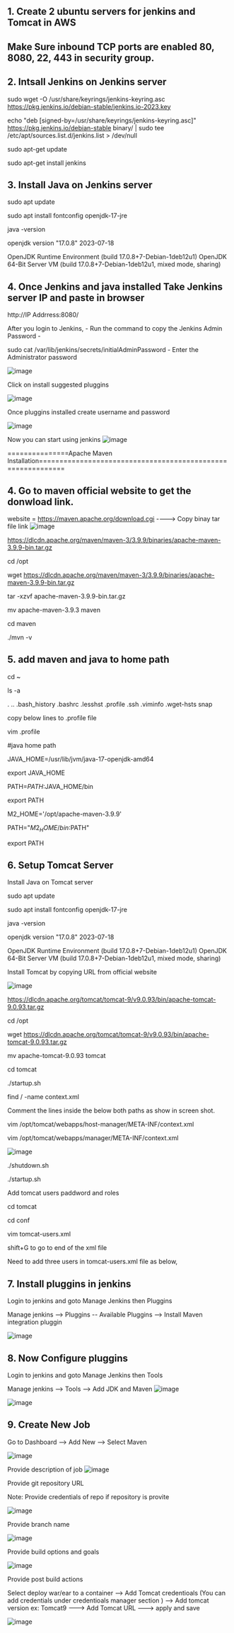 ## 1. Create 2 ubuntu servers for jenkins and Tomcat in AWS
## Make Sure inbound TCP ports are enabled 80, 8080, 22, 443 in security group.

## 2. Intsall Jenkins on Jenkins server
sudo wget -O /usr/share/keyrings/jenkins-keyring.asc \
  https://pkg.jenkins.io/debian-stable/jenkins.io-2023.key
  
echo "deb [signed-by=/usr/share/keyrings/jenkins-keyring.asc]" \
  https://pkg.jenkins.io/debian-stable binary/ | sudo tee \
  /etc/apt/sources.list.d/jenkins.list > /dev/null
  
sudo apt-get update

sudo apt-get install jenkins

## 3. Install Java on Jenkins server
sudo apt update

sudo apt install fontconfig openjdk-17-jre

java -version

openjdk version "17.0.8" 2023-07-18

OpenJDK Runtime Environment (build 17.0.8+7-Debian-1deb12u1)
OpenJDK 64-Bit Server VM (build 17.0.8+7-Debian-1deb12u1, mixed mode, sharing)

## 4. Once Jenkins and java installed Take Jenkins server IP and paste in browser
 http://IP Addrress:8080/
 
After you login to Jenkins, - Run the command to copy the Jenkins Admin Password - 

sudo cat /var/lib/jenkins/secrets/initialAdminPassword - Enter the Administrator password

 ![image](https://github.com/user-attachments/assets/eb2cbfd3-5019-480d-8f0c-13660b5be5be)

Click on install suggested pluggins

![image](https://github.com/user-attachments/assets/82602255-6971-4503-877c-f5808dc22a01)

Once pluggins installed create username and password

![image](https://github.com/user-attachments/assets/23d15616-5d4a-4d15-8326-53d7696e6749)

Now you can start using jenkins
![image](https://github.com/user-attachments/assets/cb593876-c728-4f0a-8b5b-a40e84c406dd)

===============Apache Maven Installation============================================================

## 4. Go to maven official website to get the donwload link.

website = https://maven.apache.org/download.cgi  ----> Copy binay tar file link
![image](https://github.com/user-attachments/assets/26429bb5-b815-4630-87e7-ca1d7c1774f9)


https://dlcdn.apache.org/maven/maven-3/3.9.9/binaries/apache-maven-3.9.9-bin.tar.gz

cd /opt

wget https://dlcdn.apache.org/maven/maven-3/3.9.9/binaries/apache-maven-3.9.9-bin.tar.gz

tar -xzvf apache-maven-3.9.9-bin.tar.gz

mv apache-maven-3.9.3 maven

cd maven

./mvn -v

## 5. add maven and java to home path
cd ~

ls -a

.  ..  .bash_history  .bashrc  .lesshst  .profile  .ssh  .viminfo  .wget-hsts  snap

copy below lines to .profile file

vim .profile

#java home path

JAVA_HOME=/usr/lib/jvm/java-17-openjdk-amd64

export JAVA_HOME

PATH=$PATH:$JAVA_HOME/bin

export PATH

M2_HOME='/opt/apache-maven-3.9.9'

PATH="$M2_HOME/bin:$PATH"

export PATH

## 6. Setup Tomcat Server
Install Java on Tomcat server

sudo apt update

sudo apt install fontconfig openjdk-17-jre

java -version

openjdk version "17.0.8" 2023-07-18

OpenJDK Runtime Environment (build 17.0.8+7-Debian-1deb12u1)
OpenJDK 64-Bit Server VM (build 17.0.8+7-Debian-1deb12u1, mixed mode, sharing)

Install Tomcat by copying URL from official website

![image](https://github.com/user-attachments/assets/ae5d555b-f719-4944-929c-1aef23844bc0)

https://dlcdn.apache.org/tomcat/tomcat-9/v9.0.93/bin/apache-tomcat-9.0.93.tar.gz

cd /opt

wget https://dlcdn.apache.org/tomcat/tomcat-9/v9.0.93/bin/apache-tomcat-9.0.93.tar.gz

mv apache-tomcat-9.0.93 tomcat

cd tomcat

./startup.sh

find / -name context.xml

Comment the lines inside the below both paths as show in screen shot.

vim /opt/tomcat/webapps/host-manager/META-INF/context.xml

 vim /opt/tomcat/webapps/manager/META-INF/context.xml

![image](https://github.com/user-attachments/assets/dd41f5f3-5ff1-4b02-b82a-f3da17be2a59)

 ./shutdown.sh
 
 ./startup.sh

Add tomcat users paddword and roles 

cd tomcat

cd conf

vim tomcat-users.xml

shift+G to go to end of the xml file

Need to add three users in tomcat-users.xml file as below,
 <role rolename="manager-gui"/>
 <role rolename="manager-script"/>
 <role rolename="manager-jmx"/>
 <role rolename="manager-status"/>
 <user username="admin" password="admin" roles="manager-gui, manager-script, manager-jmx, manager-status"/>
 <user username="deployer" password="deployer" roles="manager-script"/>
 <user username="tomcat" password="s3cret" roles="manager-gui"/>


## 7. Install pluggins in jenkins

Login to jenkins and goto Manage Jenkins then Pluggins

Manage jenkins --> Pluggins -- Available Pluggins --> Install Maven integration pluggin

![image](https://github.com/user-attachments/assets/d6b9fd74-6e19-4a36-a3a6-661a80205561)

## 8. Now Configure pluggins

Login to jenkins and goto Manage Jenkins then Tools

Manage jenkins --> Tools --> Add JDK and Maven
![image](https://github.com/user-attachments/assets/4c60af4d-ce09-4fc4-852c-e7a8e399702e)

![image](https://github.com/user-attachments/assets/8a3ab51f-733b-457b-bed6-9cee70382573)

## 9. Create New Job

Go to Dashboard --> Add New --> Select Maven

![image](https://github.com/user-attachments/assets/f663f4a6-f044-4a92-9e90-75f83a1a59a6)

Provide description of job
![image](https://github.com/user-attachments/assets/f119a441-b2a0-4a31-a42e-95d336fdf57d)

Provide git repository URL 

Note: Provide credentials of repo if repository is provite

![image](https://github.com/user-attachments/assets/e2bfa3aa-d0e9-4478-a0ed-749c05f04d74)

Provide branch name 

![image](https://github.com/user-attachments/assets/246cc9dd-d41b-440c-a6c8-0aa1126ac0ee)

Provide build options and goals

![image](https://github.com/user-attachments/assets/ceca2ec9-8329-42a4-b65d-2791bf5863a5)

Provide post build actions

Select deploy war/ear to a container --> Add Tomcat credentioals (You can add credentials under credentioals manager section ) --> Add tomcat version ex: Tomcat9 --->   Add Tomcat URL ---> apply and save


![image](https://github.com/user-attachments/assets/75838ec0-3167-413a-8657-5bbb190a1209)










